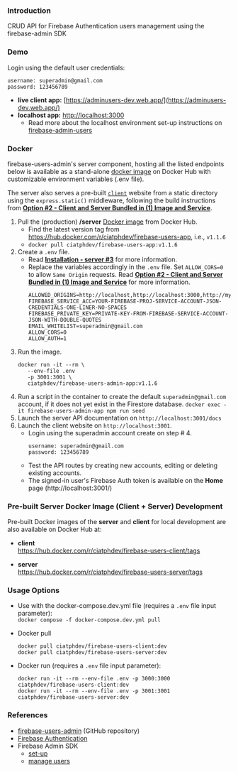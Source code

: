 ### Introduction

CRUD API for Firebase Authentication users management using the firebase-admin SDK

### Demo

<p>Login using the default user credentials:</p>

```
username: superadmin@gmail.com
password: 123456789
```

- **live client app:** [https://adminusers-dev.web.app/](https://adminusers-dev.web.app/)
- **localhost app:** [http://localhost:3000](http://localhost:3000)
   - Read more about the localhost environment set-up instructions on [firebase-admin-users](https://github.com/ciatph/firebase-users-admin)

### Docker

firebase-users-admin's server component, hosting all the listed endpoints below is available as a stand-alone [docker image](https://hub.docker.com/r/ciatphdev/firebase-users-admin-server) on Docker Hub with customizable environment variables (.env file).

The server also serves a pre-built [`client`](https://github.com/ciatph/firebase-users-admin/tree/dev/client) website from a static directory using the `express.static()` middleware, following the build instructions from [**Option #2 - Client and Server Bundled in (1) Image and Service**](https://github.com/ciatph/firebase-users-admin#option-2---client-and-server-bundled-in-1-image-and-service).

1. Pull the (production) **/server** [Docker image](https://hub.docker.com/repository/docker/ciatphdev/firebase-users-app) from Docker Hub.
   - Find the latest version tag from https://hub.docker.com/r/ciatphdev/firebase-users-app, i.e., `v1.1.6`
   - `docker pull ciatphdev/firebase-users-app:v1.1.6`
2. Create a `.env` file.
   - Read [**Installation - server #3**](https://github.com/ciatph/firebase-users-admin#server) for more information.
   - Replace the variables accordingly in the `.env` file. Set `ALLOW_CORS=0` to allow `Same Origin` requests. Read [**Option #2 - Client and Server Bundled in (1) Image and Service**](https://github.com/ciatph/firebase-users-admin#option-2---client-and-server-bundled-in-1-image-and-service) for more information.
      ```
      ALLOWED_ORIGINS=http://localhost,http://localhost:3000,http://mywebsite.com,http://yourwebsite.com
      FIREBASE_SERVICE_ACC=YOUR-FIREBASE-PROJ-SERVICE-ACCOUNT-JSON-CREDENTIALS-ONE-LINER-NO-SPACES
      FIREBASE_PRIVATE_KEY=PRIVATE-KEY-FROM-FIREBASE-SERVICE-ACCOUNT-JSON-WITH-DOUBLE-QUOTES
      EMAIL_WHITELIST=superadmin@gmail.com
      ALLOW_CORS=0
      ALLOW_AUTH=1
      ```
3. Run the image.
   ```
   docker run -it --rm \
      --env-file .env
      -p 3001:3001 \
      ciatphdev/firebase-users-admin-app:v1.1.6
   ```
4. Run a script in the container to create the default `superadmin@gmail.com` account, if it does not yet exist in the Firestore database.
   `docker exec -it firebase-users-admin-app npm run seed`
5. Launch the server API documentation on
`http://localhost:3001/docs`
6. Launch the client website on `http://localhost:3001`.
   - Login using the superadmin account create on step # 4.
      ```
	  username: superadmin@gmail.com
	  password: 123456789
	  ```
   - Test the API routes by creating new accounts, editing or deleting existing accounts.
   - The signed-in user's Firebase Auth token is available on the **Home** page (http://localhost:3001/)

### Pre-built Server Docker Image (Client + Server) Development

Pre-built Docker images of the **server** and **client** for local development are also available on Docker Hub at:

- **client**<br>
https://hub.docker.com/r/ciatphdev/firebase-users-client/tags

- **server**<br>
https://hub.docker.com/r/ciatphdev/firebase-users-server/tags

### Usage Options

- Use with the docker-compose.dev.yml file (requires a `.env` file input parameter):<br>
`docker compose -f docker-compose.dev.yml pull`

- Docker pull<br>
   ```
   docker pull ciatphdev/firebase-users-client:dev
   docker pull ciatphdev/firebase-users-server:dev
   ```
- Docker run (requires a `.env` file input parameter):<br>
   ```
   docker run -it --rm --env-file .env -p 3000:3000 ciatphdev/firebase-users-client:dev
   docker run -it --rm --env-file .env -p 3001:3001 ciatphdev/firebase-users-server:dev
   ```

### References

- [firebase-users-admin](https://github.com/ciatph/firebase-users-admin) (GitHub repository)
- [Firebase Authentication](https://firebase.google.com/docs/auth)
- Firebase Admin SDK
   - [set-up](https://firebase.google.com/docs/admin/setup)
   - [manage users](https://firebase.google.com/docs/auth/admin/manage-users)

